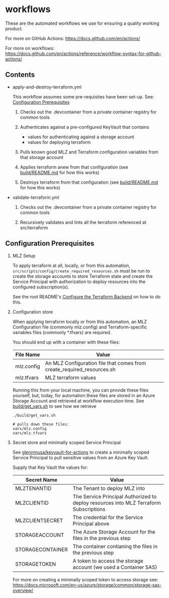 # workflows

These are the automated workflows we use for ensuring a quality working product.

For more on GitHub Actions: <https://docs.github.com/en/actions/>

For more on workflows: <https://docs.github.com/en/actions/reference/workflow-syntax-for-github-actions/>

## Contents

- apply-and-destroy-terraform.yml

    This workflow assumes some pre-requisites have been set-up. See: [Configuration Prerequisites](#Configuration-Prerequisites)

    1. Checks out the .devcontainer from a private container registry for common tools

    1. Authenticates against a pre-configured KeyVault that contains
        - values for authenticating against a storage account
        - values for deploying terraform

    1. Pulls known good MLZ and Terraform configuration variables from that storage account

    1. Applies terraform anew from that configuration (see [build/README.md](../../build/README.md) for how this works)

    1. Destroys terraform from that configuration (see [build/README.md](../../build/README.md) for how this works)

- validate-terraform.yml

    1. Checks out the .devcontainer from a private container registry for common tools

    1. Recursively validates and lints all the terraform referenced at src/terraform

## Configuration Prerequisites

1. MLZ Setup

    To apply terraform at all, locally, or from this automation, `src/scripts/config/create_required_resources.sh` must be run to create the storage accounts to store Terraform state and create the Service Principal with authorization to deploy resources into the configured subscription(s).

    See the root README's [Configure the Terraform Backend](#../..//README.md/#Configure-the-Terraform-Backend) on how to do this.

1. Configuration store

    When applying terraform locally or from this automation, an MLZ Configuration file (commonly mlz.config) and Terraform-specific variables files (commonly *.tfvars) are required.

    You should end up with a container with these files:

    File Name | Value
    ------------ | -------------
    mlz.config | An MLZ Configuration file that comes from create_required_resources.sh
    mlz.tfvars | MLZ terraform values

    Running this from your local machine, you can provide these files yourself, but, today, for automation these files are stored in an Azure Storage Account and retrieved at workflow execution time. See [build/get_vars.sh](../../build/get_vars.sh) to see how we retrieve

    ```plaintext
    ./build/get_vars.sh

    # pulls down these files:
    vars/mlz.config
    vars/mlz.tfvars
    ```

1. Secret store and minimally scoped Service Principal

    See [glennmusa/keyvault-for-actions](https://github.com/glennmusa/keyvault-for-actions) to create a minimally scoped Service Principal to pull sensitive values from an Azure Key Vault.

    Supply that Key Vault the values for:

    Secret Name | Value
    ------------ | -------------
    MLZTENANTID | The Tenant to deploy MLZ into
    MLZCLIENTID | The Service Principal Authorized to deploy resources into MLZ Terraform Subscriptions
    MLZCLIENTSECRET | The credential for the Service Principal above
    STORAGEACCOUNT | The Azure Storage Account for the files in the previous step
    STORAGECONTAINER | The container contianing the files in the previous step
    STORAGETOKEN | A token to access the storage account (we used a Container SAS)

    For more on creating a minimally scoped token to access storage see: <https://docs.microsoft.com/en-us/azure/storage/common/storage-sas-overview/>
